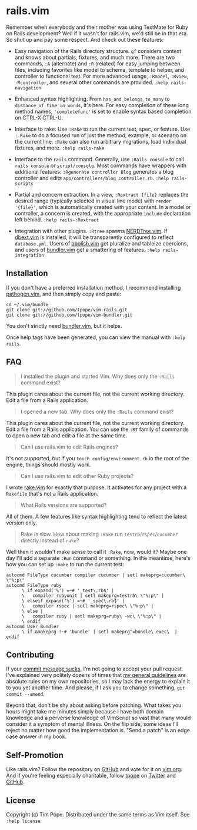 # rails.vim

Remember when everybody and their mother was using TextMate for Ruby on
Rails development?  Well if it wasn't for rails.vim, we'd still be in
that era.  So shut up and pay some respect.  And check out these
features:

* Easy navigation of the Rails directory structure.  `gf` considers
  context and knows about partials, fixtures, and much more.  There are
  two commands, `:A` (alternate) and `:R` (related) for easy jumping
  between files, including favorites like model to schema, template to
  helper, and controller to functional test.  For more advanced usage,
  `:Rmodel`, `:Rview`, `:Rcontroller`, and several other commands are
  provided.  `:help rails-navigation`

* Enhanced syntax highlighting.  From `has_and_belongs_to_many` to
  `distance_of_time_in_words`, it's here.  For easy completion of these
  long method names, `'completefunc'` is set to enable syntax based
  completion on CTRL-X CTRL-U.

* Interface to rake.  Use `:Rake` to run the current test, spec, or
  feature.  Use `:.Rake` to do a focused run of just the method,
  example, or scenario on the current line.  `:Rake` can also run
  arbitrary migrations, load individual fixtures, and more.
  `:help rails-rake`

* Interface to the `rails` command.  Generally, use `:Rails console` to
  call `rails console` or `script/console`.  Most commands have wrappers
  with additional features: `:Rgenerate controller Blog` generates a
  blog controller and edits `app/controllers/blog_controller.rb`.
  `:help rails-scripts`

* Partial and concern extraction.  In a view, `:Rextract {file}`
  replaces the desired range (typically selected in visual line mode)
  with `render '{file}'`, which is automatically created with your
  content.  In a model or controller, a concern is created, with the
  appropriate `include` declaration left behind.
  `:help rails-:Rextract`

* Integration with other plugins.  `:Rtree` spawns
  [NERDTree.vim](https://github.com/scrooloose/nerdtree).  If
  [dbext.vim](http://www.vim.org/scripts/script.php?script_id=356) is
  installed, it will be transparently configured to reflect
  `database.yml`.  Users of
  [abolish.vim](https://github.com/tpope/vim-abolish) get pluralize and
  tableize coercions, and users of
  [bundler.vim](https://github.com/tpope/vim-bundler) get a smattering of
  features.  `:help rails-integration`

## Installation

If you don't have a preferred installation method, I recommend
installing [pathogen.vim](https://github.com/tpope/vim-pathogen), and
then simply copy and paste:

    cd ~/.vim/bundle
    git clone git://github.com/tpope/vim-rails.git
    git clone git://github.com/tpope/vim-bundler.git


You don't strictly need [bundler.vim][], but it helps.

Once help tags have been generated, you can view the manual with
`:help rails`.

[bundler.vim]: https://github.com/tpope/vim-bundler

## FAQ

> I installed the plugin and started Vim.  Why does only the `:Rails`
> command exist?

This plugin cares about the current file, not the current working
directory.  Edit a file from a Rails application.

> I opened a new tab.  Why does only the `:Rails` command exist?

This plugin cares about the current file, not the current working
directory.  Edit a file from a Rails application.  You can use the `:RT`
family of commands to open a new tab and edit a file at the same time.

> Can I use rails.vim to edit Rails engines?

It's not supported, but if you `touch config/environment.rb` in the root
of the engine, things should mostly work.

> Can I use rails.vim to edit other Ruby projects?

I wrote [rake.vim](https://github.com/tpope/vim-rake) for exactly that
purpose.  It activates for any project with a `Rakefile` that's not a
Rails application.

> What Rails versions are supported?

All of them.  A few features like syntax highlighting tend to reflect the
latest version only.

> Rake is slow.  How about making `:Rake` run
> `testrb`/`rspec`/`cucumber` directly instead of `rake`?

Well then it wouldn't make sense to call it `:Rake`, now, would it?
Maybe one day I'll add a separate `:Run` command or something.  In the
meantime, here's how you can set up `:make` to run the current test:

    autocmd FileType cucumber compiler cucumber | setl makeprg=cucumber\ \"%:p\"
    autocmd FileType ruby
          \ if expand('%') =~# '_test\.rb$' |
          \   compiler rubyunit | setl makeprg=testrb\ \"%:p\" |
          \ elseif expand('%') =~# '_spec\.rb$' |
          \   compiler rspec | setl makeprg=rspec\ \"%:p\" |
          \ else |
          \   compiler ruby | setl makeprg=ruby\ -wc\ \"%:p\" |
          \ endif
    autocmd User Bundler
          \ if &makeprg !~# 'bundle' | setl makeprg^=bundle\ exec\  | endif

## Contributing

If your [commit message sucks](http://stopwritingramblingcommitmessages.com/),
I'm not going to accept your pull request.  I've explained very politely
dozens of times that
[my general guidelines](http://tbaggery.com/2008/04/19/a-note-about-git-commit-messages.html)
are absolute rules on my own repositories, so I may lack the energy to
explain it to you yet another time.  And please, if I ask you to change
something, `git commit --amend`.

Beyond that, don't be shy about asking before patching.  What takes you
hours might take me minutes simply because I have both domain knowledge
and a perverse knowledge of VimScript so vast that many would consider
it a symptom of mental illness.  On the flip side, some ideas I'll
reject no matter how good the implementation is.  "Send a patch" is an
edge case answer in my book.

## Self-Promotion

Like rails.vim? Follow the repository on
[GitHub](https://github.com/tpope/vim-rails) and vote for it on
[vim.org](http://www.vim.org/scripts/script.php?script_id=1567).  And if
you're feeling especially charitable, follow [tpope](http://tpo.pe/) on
[Twitter](http://twitter.com/tpope) and
[GitHub](https://github.com/tpope).

## License

Copyright (c) Tim Pope.  Distributed under the same terms as Vim itself.
See `:help license`.
